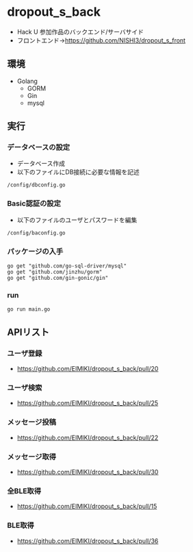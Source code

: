 # dropout_s_back
* Hack U 参加作品のバックエンド/サーバサイド
* フロントエンド→https://github.com/NISHI3/dropout_s_front
## 環境
* Golang
  * GORM
  * Gin
  * mysql

## 実行
### データベースの設定
* データベース作成
* 以下のファイルにDB接続に必要な情報を記述
```
/config/dbconfig.go
```

### Basic認証の設定
* 以下のファイルのユーザとパスワードを編集
```
/config/baconfig.go
```

### パッケージの入手
```
go get "github.com/go-sql-driver/mysql"
go get "github.com/jinzhu/gorm"
go get "github.com/gin-gonic/gin"
```

### run
```
go run main.go
```

## APIリスト
### ユーザ登録
* https://github.com/EIMIKI/dropout_s_back/pull/20
### ユーザ検索
* https://github.com/EIMIKI/dropout_s_back/pull/25
### メッセージ投稿
* https://github.com/EIMIKI/dropout_s_back/pull/22
### メッセージ取得
* https://github.com/EIMIKI/dropout_s_back/pull/30
### 全BLE取得
* https://github.com/EIMIKI/dropout_s_back/pull/15
### BLE取得
* https://github.com/EIMIKI/dropout_s_back/pull/36
